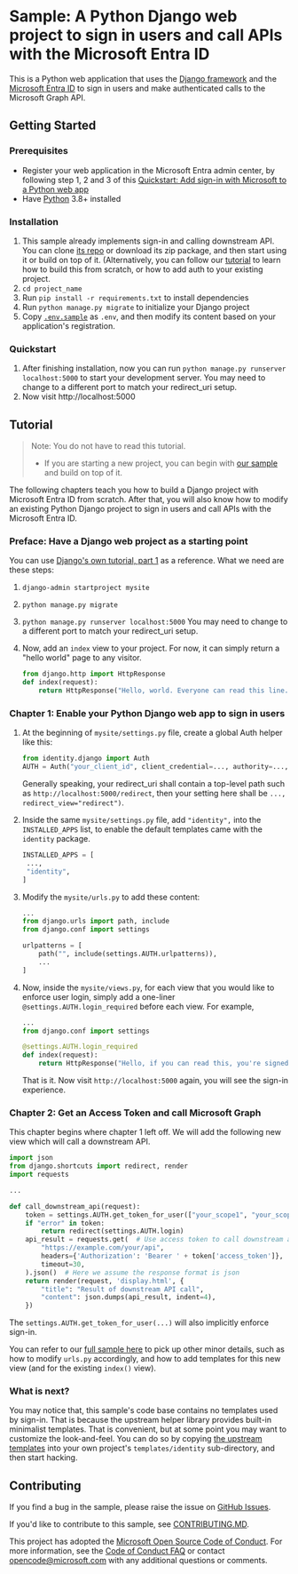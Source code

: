 # Sample: A Python Django web project to sign in users and call APIs with the Microsoft Entra ID

This is a Python web application that uses the
[Django framework](https://www.djangoproject.com/)
and the
[Microsoft Entra ID](https://www.microsoft.com/security/business/microsoft-entra)
to sign in users and make authenticated calls to the Microsoft Graph API.


## Getting Started

### Prerequisites

- Register your web application in the Microsoft Entra admin center,
  by following step 1, 2 and 3 of this
  [Quickstart: Add sign-in with Microsoft to a Python web app](https://learn.microsoft.com/en-us/entra/identity-platform/quickstart-web-app-python-sign-in?tabs=windows)
- Have [Python](https://python.org) 3.8+ installed

### Installation

1. This sample already implements sign-in and calling downstream API.
   You can clone
   [its repo](https://github.com/Azure-Samples/ms-identity-python-webapp-django)
   or download its zip package, and then start using it or build on top of it.
   (Alternatively, you can follow our [tutorial](#tutorial) to learn
   how to build this from scratch, or how to add auth to your existing project.
2. `cd project_name`
3. Run `pip install -r requirements.txt` to install dependencies
4. Run `python manage.py migrate` to initialize your Django project
5. Copy [`.env.sample`](https://github.com/Azure-Samples/ms-identity-python-webapp-django/blob/main/.env.sample) as `.env`,
   and then modify its content based on your application's registration.

### Quickstart

1. After finishing installation, now you can run
   `python manage.py runserver localhost:5000` to start your development server.
   You may need to change to a different port to match your redirect_uri setup.
2. Now visit http://localhost:5000


## Tutorial

> Note: You do not have to read this tutorial.
>
> * If you are starting a new project, you can begin with
>   [our sample](https://github.com/Azure-Samples/ms-identity-python-webapp-django)
>   and build on top of it.

The following chapters teach you
how to build a Django project with Microsoft Entra ID from scratch.
After that, you will also know how to modify an existing Python Django project
to sign in users and call APIs with the Microsoft Entra ID.

### Preface: Have a Django web project as a starting point

You can use
[Django's own tutorial, part 1](https://docs.djangoproject.com/en/5.0/intro/tutorial01/)
as a reference. What we need are these steps:

1. `django-admin startproject mysite`
2. `python manage.py migrate`
3. `python manage.py runserver localhost:5000`
   You may need to change to a different port to match your redirect_uri setup.

4. Now, add an `index` view to your project.
   For now, it can simply return a "hello world" page to any visitor.

   ```python
   from django.http import HttpResponse
   def index(request):
       return HttpResponse("Hello, world. Everyone can read this line.")
   ```

### Chapter 1: Enable your Python Django web app to sign in users

1. At the beginning of `mysite/settings.py` file, create a global Auth helper like this:

   ```python
   from identity.django import Auth
   AUTH = Auth("your_client_id", client_credential=..., authority=..., redirect_view="xyz")
   ```

   Generally speaking, your redirect_uri shall contain a top-level path such as
   `http://localhost:5000/redirect`,
   then your setting here shall be `..., redirect_view="redirect")`.

2. Inside the same `mysite/settings.py` file,
   add `"identity",` into the `INSTALLED_APPS` list,
   to enable the default templates came with the `identity` package.

   ```python
   INSTALLED_APPS = [
    ...,
    "identity",
   ]
   ```

3. Modify the `mysite/urls.py` to add these content:

   ```python
   ...
   from django.urls import path, include
   from django.conf import settings

   urlpatterns = [
       path("", include(settings.AUTH.urlpatterns)),
       ...
   ]
   ```

4. Now, inside the `mysite/views.py`,
   for each view that you would like to enforce user login,
   simply add a one-liner `@settings.AUTH.login_required` before each view.
   For example,

   ```python
   ...
   from django.conf import settings

   @settings.AUTH.login_required
   def index(request):
       return HttpResponse("Hello, if you can read this, you're signed in.")
   ```

   That is it. Now visit `http://localhost:5000` again, you will see the sign-in experience.


### Chapter 2: Get an Access Token and call Microsoft Graph

This chapter begins where chapter 1 left off.
We will add the following new view which will call a downstream API.

```python
import json
from django.shortcuts import redirect, render
import requests

...

def call_downstream_api(request):
    token = settings.AUTH.get_token_for_user(["your_scope1", "your_scope2"])
    if "error" in token:
        return redirect(settings.AUTH.login)
    api_result = requests.get(  # Use access token to call downstream api
        "https://example.com/your/api",
        headers={'Authorization': 'Bearer ' + token['access_token']},
        timeout=30,
    ).json()  # Here we assume the response format is json
    return render(request, 'display.html', {
        "title": "Result of downstream API call",
        "content": json.dumps(api_result, indent=4),
    })
```

The `settings.AUTH.get_token_for_user(...)` will also implicitly enforce sign-in.

You can refer to our
[full sample here](https://github.com/Azure-Samples/ms-identity-python-webapp-django)
to pick up other minor details, such as how to modify `urls.py` accordingly,
and how to add templates for this new view (and for the existing `index()` view).


### What is next?

You may notice that, this sample's code base contains no templates used by sign-in.
That is because the upstream helper library provides built-in minimalist templates.
That is convenient, but at some point you may want to customize the look-and-feel.
You can do so by copying
[the upstream templates](https://github.com/rayluo/identity/tree/dev/identity/templates/identity)
into your own project's `templates/identity` sub-directory, and then start hacking.


## Contributing

If you find a bug in the sample, please raise the issue on [GitHub Issues](../../issues).

If you'd like to contribute to this sample, see [CONTRIBUTING.MD](/CONTRIBUTING.md).

This project has adopted the
[Microsoft Open Source Code of Conduct](https://opensource.microsoft.com/codeofconduct/).
For more information, see the
[Code of Conduct FAQ](https://opensource.microsoft.com/codeofconduct/faq/)
or contact [opencode@microsoft.com](mailto:opencode@microsoft.com)
with any additional questions or comments.

